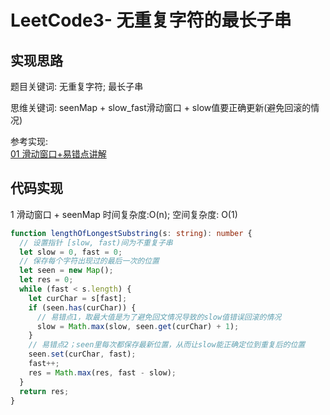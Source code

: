 # LeetCode3- 无重复字符的最长子串

## 实现思路

题目关键词: 无重复字符; 最长子串

思维关键词: seenMap + slow_fast滑动窗口 + slow值要正确更新(避免回滚的情况)

参考实现:  <br/>
[01 滑动窗口+易错点讲解](https://leetcode-cn.com/problems/longest-substring-without-repeating-characters/solution/javasi-lu-xiang-jie-xiao-bai-jiu-xing-by-wfbf/)


## 代码实现

1 滑动窗口 + seenMap 时间复杂度:O(n); 空间复杂度: O(1)

```ts
function lengthOfLongestSubstring(s: string): number {
  // 设置指针 [slow, fast)间为不重复子串
  let slow = 0, fast = 0;
  // 保存每个字符出现过的最后一次的位置
  let seen = new Map();
  let res = 0;
  while (fast < s.length) {
    let curChar = s[fast];
    if (seen.has(curChar)) {
      // 易错点1，取最大值是为了避免回文情况导致的slow值错误回滚的情况
      slow = Math.max(slow, seen.get(curChar) + 1);
    }
    // 易错点2；seen里每次都保存最新位置，从而让slow能正确定位到重复后的位置
    seen.set(curChar, fast);
    fast++;
    res = Math.max(res, fast - slow);
  }
  return res;
}
```
